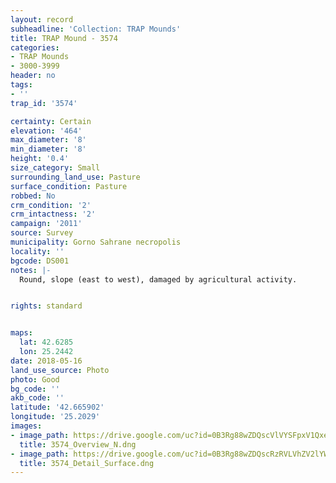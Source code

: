 ```yaml
---
layout: record
subheadline: 'Collection: TRAP Mounds'
title: TRAP Mound - 3574
categories:
- TRAP Mounds
- 3000-3999
header: no
tags:
- ''
trap_id: '3574'

certainty: Certain
elevation: '464'
max_diameter: '8'
min_diameter: '8'
height: '0.4'
size_category: Small
surrounding_land_use: Pasture
surface_condition: Pasture
robbed: No
crm_condition: '2'
crm_intactness: '2'
campaign: '2011'
source: Survey
municipality: Gorno Sahrane necropolis
locality: ''
bgcode: DS001
notes: |-
  Round, slope (east to west), damaged by agricultural activity.


rights: standard


maps:
  lat: 42.6285
  lon: 25.2442
date: 2018-05-16
land_use_source: Photo
photo: Good
bg_code: ''
akb_code: ''
latitude: '42.665902'
longitude: '25.2029'
images:
- image_path: https://drive.google.com/uc?id=0B3Rg88wZDQscVlVYSFpxV1QxeFE
  title: 3574_Overview_N.dng
- image_path: https://drive.google.com/uc?id=0B3Rg88wZDQscRzRVLVhZV2lYWkU
  title: 3574_Detail_Surface.dng
---
```

